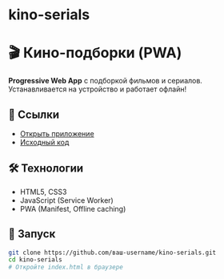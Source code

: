 # kino-serials
# 🎬 Кино-подборки (PWA)

**Progressive Web App** с подборкой фильмов и сериалов.  
Устанавливается на устройство и работает офлайн!

## 🔗 Ссылки
- [Открыть приложение](https://ваш-username.github.io/kino-serials/)
- [Исходный код](https://github.com/ваш-username/kino-serials)

## 🛠 Технологии
- HTML5, CSS3
- JavaScript (Service Worker)
- PWA (Manifest, Offline caching)

## 🚀 Запуск
```bash
git clone https://github.com/ваш-username/kino-serials.git
cd kino-serials
# Откройте index.html в браузере
